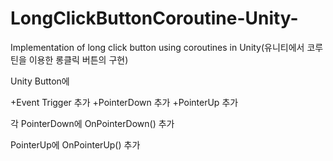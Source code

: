 # LongClickButtonCoroutine-Unity-
Implementation of long click button using coroutines in Unity(유니티에서 코루틴을 이용한 롱클릭 버튼의 구현)

Unity Button에

+Event Trigger 추가
+PointerDown 추가
+PointerUp 추가

각 
PointerDown에 OnPointerDown() 추가

PointerUp에 OnPointerUp() 추가
